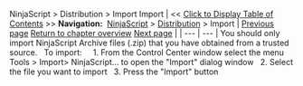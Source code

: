 ﻿
NinjaScript \> Distribution \> Import
Import
| \<\< [Click to Display Table of Contents](import.md) \>\> **Navigation:**     [NinjaScript](ninjascript.md) \> [Distribution](distribution.md) \> Import | [Previous page](considerations_for_compiled_assemblies.md) [Return to chapter overview](distribution.md) [Next page](export.md) |
| --- | --- |
You should only import NinjaScript Archive files (.zip) that you have obtained from a trusted source.
 
To import:
 
   1\. From the Control Center window select the menu Tools \> Import\> NinjaScript... to open the "Import" dialog window
   2\. Select the file you want to import
   3\. Press the "Import" button


